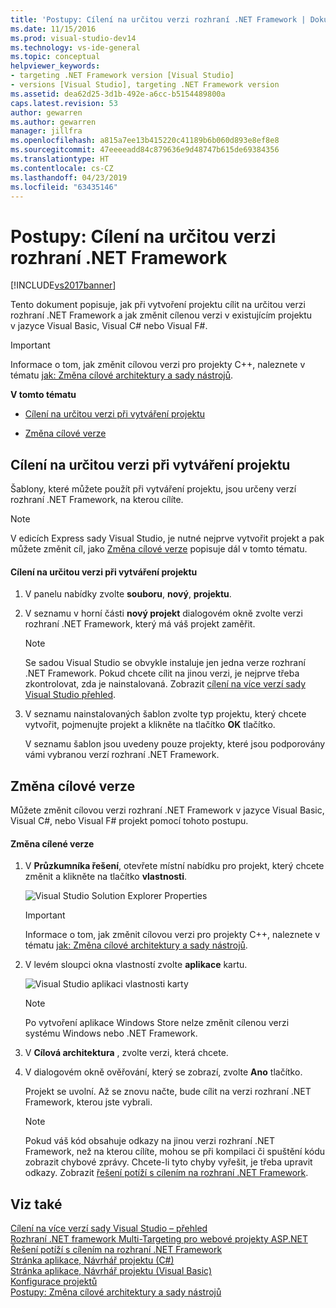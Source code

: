 ```yaml
---
title: 'Postupy: Cílení na určitou verzi rozhraní .NET Framework | Dokumentace Microsoftu'
ms.date: 11/15/2016
ms.prod: visual-studio-dev14
ms.technology: vs-ide-general
ms.topic: conceptual
helpviewer_keywords:
- targeting .NET Framework version [Visual Studio]
- versions [Visual Studio], targeting .NET Framework version
ms.assetid: dea62d25-3d1b-492e-a6cc-b5154489800a
caps.latest.revision: 53
author: gewarren
ms.author: gewarren
manager: jillfra
ms.openlocfilehash: a815a7ee13b415220c41189b6b060d893e8ef8e8
ms.sourcegitcommit: 47eeeeadd84c879636e9d48747b615de69384356
ms.translationtype: HT
ms.contentlocale: cs-CZ
ms.lasthandoff: 04/23/2019
ms.locfileid: "63435146"
---
```

# <a name="how-to-target-a-version-of-the-net-framework"></a>Postupy: Cílení na určitou verzi rozhraní .NET Framework
[!INCLUDE[vs2017banner](../includes/vs2017banner.md)]

Tento dokument popisuje, jak při vytvoření projektu cílit na určitou verzi rozhraní .NET Framework a jak změnit cílenou verzi v existujícím projektu v jazyce Visual Basic, Visual C# nebo Visual F#.  
  
> [!IMPORTANT]
> Informace o tom, jak změnit cílovou verzi pro projekty C++, naleznete v tématu [jak: Změna cílové architektury a sady nástrojů](http://msdn.microsoft.com/library/031b1d54-e6e1-4da7-9868-3e75a87d9ffe).  
  
 **V tomto tématu**  
  
- [Cílení na určitou verzi při vytváření projektu](../ide/how-to-target-a-version-of-the-dotnet-framework.md#bkmk_new)  
  
- [Změna cílové verze](../ide/how-to-target-a-version-of-the-dotnet-framework.md#bkmk_existing)  
  
## <a name="bkmk_new"></a> Cílení na určitou verzi při vytváření projektu  
 Šablony, které můžete použít při vytváření projektu, jsou určeny verzí rozhraní .NET Framework, na kterou cílíte.  
  
> [!NOTE]
> V edicích Express sady Visual Studio, je nutné nejprve vytvořit projekt a pak můžete změnit cíl, jako [Změna cílové verze](../ide/how-to-target-a-version-of-the-dotnet-framework.md#bkmk_existing) popisuje dál v tomto tématu.  
  
#### <a name="to-target-a-version-when-you-create-a-project"></a>Cílení na určitou verzi při vytváření projektu  
  
1. V panelu nabídky zvolte **souboru**, **nový**, **projektu**.  
  
2. V seznamu v horní části **nový projekt** dialogovém okně zvolte verzi rozhraní .NET Framework, který má váš projekt zaměřit.  
  
    > [!NOTE]
    > Se sadou Visual Studio se obvykle instaluje jen jedna verze rozhraní .NET Framework. Pokud chcete cílit na jinou verzi, je nejprve třeba zkontrolovat, zda je nainstalovaná. Zobrazit [cílení na více verzí sady Visual Studio přehled](../ide/visual-studio-multi-targeting-overview.md).  
  
3. V seznamu nainstalovaných šablon zvolte typ projektu, který chcete vytvořit, pojmenujte projekt a klikněte na tlačítko **OK** tlačítko.  
  
     V seznamu šablon jsou uvedeny pouze projekty, které jsou podporovány vámi vybranou verzí rozhraní .NET Framework.  
  
## <a name="bkmk_existing"></a> Změna cílové verze  
 Můžete změnit cílovou verzi rozhraní .NET Framework v jazyce Visual Basic, Visual C#, nebo Visual F# projekt pomocí tohoto postupu.  
  
#### <a name="to-change-the-targeted-version"></a>Změna cílené verze  
  
1. V **Průzkumníka řešení**, otevřete místní nabídku pro projekt, který chcete změnit a klikněte na tlačítko **vlastnosti**.  
  
     ![Visual Studio Solution Explorer Properties](../ide/media/vs-slnexplorer-properties.png "vs_slnExplorer_Properties")  
  
    > [!IMPORTANT]
    > Informace o tom, jak změnit cílovou verzi pro projekty C++, naleznete v tématu [jak: Změna cílové architektury a sady nástrojů](http://msdn.microsoft.com/library/031b1d54-e6e1-4da7-9868-3e75a87d9ffe).  
  
2. V levém sloupci okna vlastností zvolte **aplikace** kartu.  
  
     ![Visual Studio aplikaci vlastnosti karty](../ide/media/vs-slnexplorer-properties-applicationtab.png "vs_slnExplorer_Properties_ApplicationTab")  
  
    > [!NOTE]
    > Po vytvoření aplikace Windows Store nelze změnit cílenou verzi systému Windows nebo .NET Framework.  
  
3. V **Cílová architektura** , zvolte verzi, která chcete.  
  
4. V dialogovém okně ověřování, který se zobrazí, zvolte **Ano** tlačítko.  
  
     Projekt se uvolní. Až se znovu načte, bude cílit na verzi rozhraní .NET Framework, kterou jste vybrali.  
  
    > [!NOTE]
    > Pokud váš kód obsahuje odkazy na jinou verzi rozhraní .NET Framework, než na kterou cílíte, mohou se při kompilaci či spuštění kódu zobrazit chybové zprávy. Chcete-li tyto chyby vyřešit, je třeba upravit odkazy. Zobrazit [řešení potíží s cílením na rozhraní .NET Framework](../msbuild/troubleshooting-dotnet-framework-targeting-errors.md).  
  
## <a name="see-also"></a>Viz také  
 [Cílení na více verzí sady Visual Studio – přehled](../ide/visual-studio-multi-targeting-overview.md)   
 [Rozhraní .NET framework Multi-Targeting pro webové projekty ASP.NET](http://msdn.microsoft.com/library/8b8145a9-62f6-4fc4-8a83-47b0487cbe76)   
 [Řešení potíží s cílením na rozhraní .NET Framework](../msbuild/troubleshooting-dotnet-framework-targeting-errors.md)   
 [Stránka aplikace, Návrhář projektu (C#)](../ide/reference/application-page-project-designer-csharp.md)   
 [Stránka aplikace, Návrhář projektu (Visual Basic)](../ide/reference/application-page-project-designer-visual-basic.md)   
 [Konfigurace projektů](http://msdn.microsoft.com/library/a1489abb-6294-4f8f-b71f-2cb126393526)   
 [Postupy: Změna cílové architektury a sady nástrojů](http://msdn.microsoft.com/library/031b1d54-e6e1-4da7-9868-3e75a87d9ffe)
